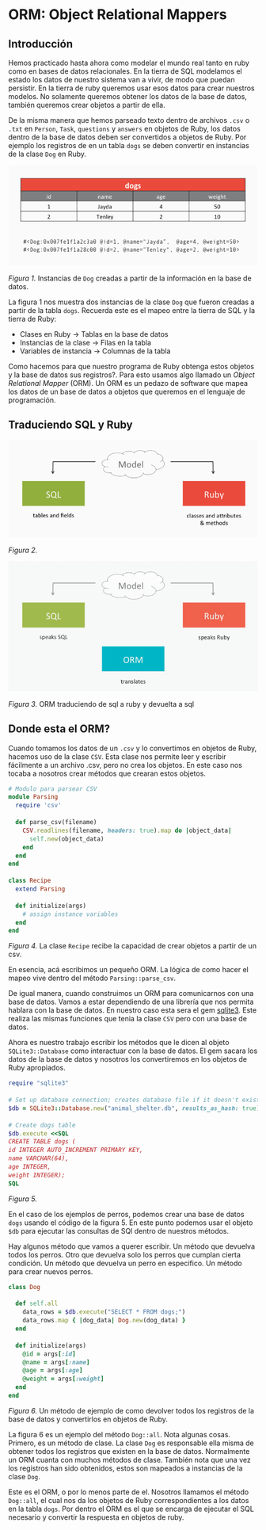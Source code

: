 # ORM: Object Relational Mappers

## Introducción

Hemos practicado hasta ahora como modelar el mundo real tanto en ruby como en bases de datos relacionales. En la tierra de SQL modelamos el estado los datos de nuestro sistema van a vivir, de modo que puedan persistir. En la tierra de ruby queremos usar esos datos para crear nuestros modelos. No solamente queremos obtener los datos de la base de datos, también queremos crear objetos a partir de ella.

De la misma manera que hemos parseado texto dentro de archivos `.csv` o `.txt` en `Person`, `Task`, `questions` y `answers` en objetos de Ruby, los datos dentro de la base de datos deben ser convertidos a objetos de Ruby. Por ejemplo los registros de en un tabla `dogs` se deben convertir en instancias de la clase `Dog` en Ruby.

![Dogs in Ruby and SQL](dogs.gif)

*Figura 1.* Instancias de `Dog` creadas a partir de la información en la base de datos.

La figura 1 nos muestra dos instancias de la clase `Dog` que fueron creadas a partir de la tabla `dogs`. Recuerda este es el mapeo entre la tierra de SQL y la tierra de Ruby:

- Clases en Ruby -> Tablas en la base de datos
- Instancias de la clase -> Filas en la tabla
- Variables de instancia -> Columnas de la tabla

Como hacemos para que nuestro programa de Ruby obtenga estos objetos y la base de datos sus registros?. Para esto usamos algo llamado un *Object Relational Mapper* (ORM). Un ORM es un pedazo de software que mapea los datos de un base de datos a objetos que queremos en el lenguaje de programación.  

## Traduciendo SQL y Ruby

![Modeling in SQL and Ruby](sql-ruby-model.gif)

*Figura 2.*  

![ORM Process](animated-orm.gif)

*Figura 3.*  ORM traduciendo de sql a ruby y devuelta a sql

## Donde esta el ORM?

Cuando tomamos los datos de un `.csv` y lo convertimos en objetos de Ruby, hacemos uso de la clase `CSV`. Esta clase nos permite leer y escribir fácilmente a un archivo .csv, pero no crea los objetos. En este caso nos tocaba a nosotros crear métodos que crearan estos objetos.

```ruby
# Modulo para parsear CSV
module Parsing
  require 'csv'

  def parse_csv(filename)
    CSV.readlines(filename, headers: true).map do |object_data|
      self.new(object_data)
    end
  end
end

class Recipe
  extend Parsing

  def initialize(args)
    # assign instance variables
  end
end
```

*Figura 4.* La clase `Recipe` recibe la capacidad de crear objetos a partir de un csv.

En esencia, acá escribimos un pequeño ORM. La lógica de como hacer el mapeo vive dentro del método  `Parsing::parse_csv`.

De igual manera, cuando construimos un ORM para comunicarnos con una base de datos. Vamos a estar dependiendo de una librería que nos permita hablara con la base de datos. En nuestro caso esta sera el gem [sqlite3](https://rubygems.org/gems/sqlite3). Este realiza las mismas funciones que tenia la clase `CSV` pero con una base de datos.

Ahora es nuestro trabajo escribir los métodos que le dicen al objeto `SQLite3::Database` como interactuar con la base de datos. El gem sacara los datos de la base de datos y nosotros los convertiremos en los objetos de Ruby apropiados.

```ruby
require "sqlite3"

# Set up database connection; creates database file if it doesn't exist
$db = SQLite3::Database.new("animal_shelter.db", results_as_hash: true)

# Create dogs table
$db.execute <<SQL
CREATE TABLE dogs (
id INTEGER AUTO_INCREMENT PRIMARY KEY,
name VARCHAR(64),
age INTEGER,
weight INTEGER);
SQL
```

*Figura 5.*

En el caso de los ejemplos de perros, podemos crear una base de datos `dogs` usando el código de la figura 5. En este punto podemos usar el objeto `$db` para ejecutar las consultas de SQl dentro de nuestros métodos.

Hay algunos método que vamos a querer escribir. Un método que devuelva todos los perros. Otro que devuelva solo los perros que cumplan cierta condición. Un método que devuelva un perro en especifico. Un método para crear nuevos perros.

```ruby
class Dog

  def self.all
    data_rows = $db.execute("SELECT * FROM dogs;")
    data_rows.map { |dog_data| Dog.new(dog_data) }
  end

  def initialize(args)
    @id = args[:id]
    @name = args[:name]
    @age = args[:age]
    @weight = args[:weight]
  end
end
```

*Figura 6.*  Un método de ejemplo de como devolver todos los registros de la base de datos y convertirlos en objetos de Ruby.  

La figura 6 es un ejemplo del método `Dog::all`. Nota algunas cosas. Primero, es un método de clase. La clase `Dog` es responsable ella misma de obtener todos los registros que existen en la base de datos. Normalmente un ORM cuanta con muchos métodos de clase. También nota que una vez los registros han sido obtenidos, estos son mapeados a instancias de la clase `Dog`.

Este es el ORM, o por lo menos parte de el. Nosotros llamamos el método `Dog::all`, el cual nos da los objetos de Ruby correspondientes a los datos en la tabla `dogs`. Por dentro el ORM es el que se encarga de ejecutar el SQL necesario y convertir la respuesta en objetos de ruby.
